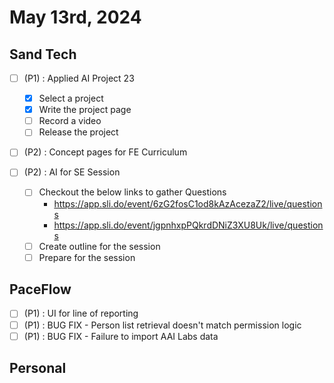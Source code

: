 # May 13rd, 2024

## Sand Tech

- [ ] (P1) : Applied AI Project 23

  - [x] Select a project
  - [x] Write the project page
  - [ ] Record a video
  - [ ] Release the project

- [ ] (P2) : Concept pages for FE Curriculum
- [ ] (P2) : AI for SE Session

  - [ ] Checkout the below links to gather Questions
    - https://app.sli.do/event/6zG2fosC1od8kAzAcezaZ2/live/questions
    - https://app.sli.do/event/jgpnhxpPQkrdDNiZ3XU8Uk/live/questions
  - [ ] Create outline for the session
  - [ ] Prepare for the session

## PaceFlow

- [ ] (P1) : UI for line of reporting
- [ ] (P1) : BUG FIX - Person list retrieval doesn't match permission logic
- [ ] (P1) : BUG FIX - Failure to import AAI Labs data

## Personal
